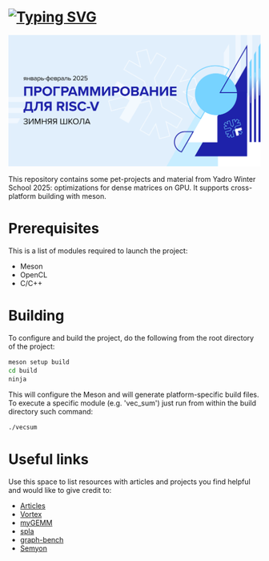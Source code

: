 # [![Typing SVG](https://readme-typing-svg.herokuapp.com?font=Fira+Code&pause=1000&random=false&width=600&lines=Yadro+Winter+School+2025)](https://git.io/typing-svg)
![image](https://github.com/De-Par/Yadro_RISC-V_winter_2025/blob/main/img/risc-v-school.png)

This repository contains some pet-projects and material from Yadro Winter School 2025: optimizations for dense matrices on GPU. It supports cross-platform building with meson. 

# Prerequisites
This is a list of modules required to launch the project:
* Meson
* OpenCL
* C/C++

# Building
To configure and build the project, do the following from the root directory of the project:
```bash
meson setup build
cd build
ninja
```
This will configure the Meson and will generate platform-specific build files. To execute a specific module (e.g. 'vec_sum') just run from within the build directory such command:
```bash
./vecsum
```

# Useful links
Use this space to list resources with articles and projects you find helpful and would like to give credit to:

* [Articles](https://github.com/YaccConstructor/articles)
* [Vortex](https://github.com/vortexgpgpu/vortex)
* [myGEMM](https://github.com/cnugteren/myGEMM)
* [spla](https://github.com/SparseLinearAlgebra/spla)
* [graph-bench](https://github.com/SparseLinearAlgebra/graph-bench)
* [Semyon](https://github.com/gsvgit)

